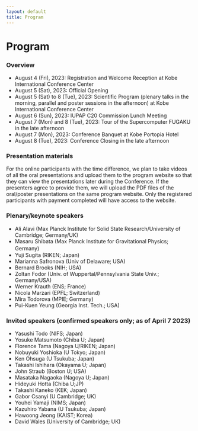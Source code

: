```yaml
---
layout: default
title: Program
---
```


# Program

### Overview

* August 4 (Fri), 2023: Registration and Welcome Reception at Kobe International Conference Center
* August 5 (Sat), 2023: Official Opening
* August 5 (Sat) to 8 (Tue), 2023: Scientific Program (plenary talks in the morning, parallel and poster sessions in the afternoon) at Kobe International Conference Center
* August 6 (Sun), 2023: IUPAP C20 Commission Lunch Meeting
* August 7 (Mon) and 8 (Tue), 2023: Tour of the Supercomputer FUGAKU in the late afternoon
* August 7 (Mon), 2023: Conference Banquet at Kobe Portopia Hotel
* August 8 (Tue), 2023: Conference Closing in the late afternoon

### Presentation materials

For the online participants with the time difference, we plan to take videos of all the oral presentations and upload them to the program website so that they can view the presentations later during the Conference. If the presenters agree to provide them, we will upload the PDF files of the oral/poster presentations on the same program website. Only the registered participants with payment completed will have access to the website.

### Plenary/keynote speakers

* Ali Alavi (Max Planck Institute for Solid State Research/University of Cambridge; Germany/UK)
* Masaru Shibata (Max Planck Institute for Gravitational Physics; Germany) 　　　
* Yuji Sugita (RIKEN; Japan)
* Marianna Safronova (Univ of Delaware; USA)
* Bernard Brooks (NIH; USA)
* Zoltan Fodor (Univ. of Wuppertal/Pennsylvania State Univ.; Germany/USA)
* Werner Krauth (ENS; France)
* Nicola Marzari (EPFL; Switzerland)
* Mira Todorova (MPIE; Germany)
* Pui-Kuen Yeung (Georgia Inst. Tech.; USA)

### Invited speakers (confirmed speakers only; as of April 7 2023)

* Yasushi Todo (NIFS; Japan)
* Yosuke Matsumoto (Chiba U; Japan)
* Florence Tama (Nagoya U/RIKEN; Japan)
* Nobuyuki Yoshioka (U Tokyo; Japan)
* Ken Ohsuga (U Tsukuba; Japan)
* Takashi Ishihara (Okayama U; Japan)
* John Straub (Boston U; USA)
* Masataka Nagaoka (Nagoya U; Japan)
* Hideyuki Hotta (Chiba U;JP)
* Takashi Kaneko (KEK; Japan)
* Gabor Csanyi (U Cambridge; UK)
* Youhei Yamaji (NIMS; Japan)
* Kazuhiro Yabana (U Tsukuba; Japan)
* Hawoong Jeong (KAIST; Korea)
* David Wales (University of Cambridge; UK)
